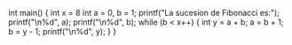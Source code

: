 int main() {
    int x = 8
    int a = 0, b = 1;
    printf("La sucesion de Fibonacci es:");
    printf("\n%d", a);
    printf("\n%d", b);
    while (b < x++) {
        int y = a + b;
        a = b + 1;
        b = y - 1;
        printf("\n%d", y);
   }
}   
